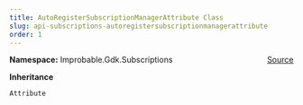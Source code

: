 ```yaml
---
title: AutoRegisterSubscriptionManagerAttribute Class
slug: api-subscriptions-autoregistersubscriptionmanagerattribute
order: 1
---
```


<p><b>Namespace:</b> Improbable.Gdk.Subscriptions<span style="float: right"><a href="https://www.github.com/spatialos/gdk-for-unity/blob/0.3.3/workers/unity/Packages/io.improbable.gdk.core/Subscriptions/AutoRegisterSubscriptionManagerAttribute.cs/#L5">Source</a></span></p>



</p>
<p><b>Inheritance</b></p>

<code>Attribute</code>












